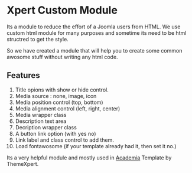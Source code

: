 # Xpert Custom Module
Its a module to reduce the effort of a Joomla users from HTML.
We use custom html module for many purposes and sometime its need to be html structred to get the style.

So we have created a module that will help you to create some common awosome stuff without writing any html code.

## Features
1. Title opions with show or hide control.
2. Media source : none, image, icon
3. Media position control (top, bottom)
4. Media alignment control (left, right, center)
5. Media wrapper class
6. Description text area
7. Decription wrapper class
8. A button link option (with yes no)
9. Link label and class control to add them.
10. Load fontawosome (if your template already had it, then set it no.)

Its a very helpful module and mostly used in [Academia](https://www.themexpert.com/joomla-templates/academia)  Template by ThemeXpert.

